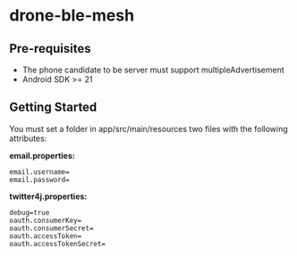 
drone-ble-mesh
===================================


Pre-requisites
--------------
- The phone candidate to be server must support multipleAdvertisement
- Android SDK >= 21

Getting Started
---------------

You must set a folder in app/src/main/resources two files with the following attributes:

   **email.properties:**


```
email.username=
email.password=

```    
    
   **twitter4j.properties:**

```
debug=true
oauth.consumerKey=
oauth.consumerSecret=
oauth.accessToken=
oauth.accessTokenSecret=
```
